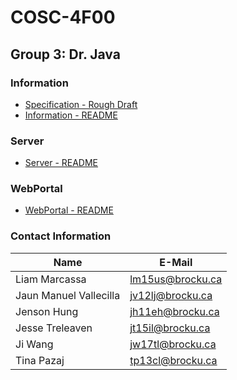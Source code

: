 # COSC-4F00 
## Group 3: Dr. Java

### Information
  - [Specification - Rough Draft](https://docs.google.com/document/d/1_Ttea0a2wcxuSylJji-r-oEF-sLirkif9crcvvojsXg/edit?fbclid=IwAR1zTzqX2cMkm0sNaFJT_DC6EyD97vERKlqAUhh3xYyUykdpAiD5oGdicjw)
  - [Information - README](https://github.com/Treleaven6/COSC-4F00/tree/master/information#information)

### Server
 - [Server - README](https://github.com/Treleaven6/COSC-4F00/tree/master/server#server)
 
### WebPortal
 - [WebPortal - README](https://github.com/Treleaven6/COSC-4F00/tree/master/webportal#web-portal)

### Contact Information
Name                   | E-Mail 
---------------------- | ------------------
Liam Marcassa          | lm15us@brocku.ca
Jaun Manuel Vallecilla | jv12lj@brocku.ca 
Jenson Hung            | jh11eh@brocku.ca 
Jesse Treleaven        | jt15il@brocku.ca
Ji Wang                | jw17tl@brocku.ca
Tina Pazaj             | tp13cl@brocku.ca
